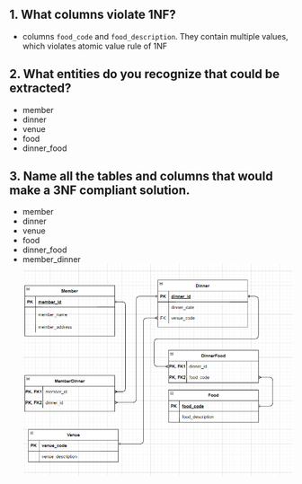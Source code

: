 ## 1. What columns violate 1NF?
- columns `food_code` and `food_description`. They contain multiple values, which violates atomic value rule of 1NF
## 2. What entities do you recognize that could be extracted?
- member
- dinner
- venue
- food
- dinner_food

## 3. Name all the tables and columns that would make a 3NF compliant solution.
- member
- dinner
- venue
- food
- dinner_food
- member_dinner
![img.png](../img.png)